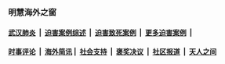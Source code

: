 
### 明慧海外之窗

####  [武汉肺炎](indexes/365.md?t=01200200) &nbsp;|&nbsp;  [迫害案例综述](indexes/328.md?t=01200200) &nbsp;|&nbsp; [迫害致死案例](indexes/277.md?t=01200200)  &nbsp;|&nbsp; [更多迫害案例](indexes/81.md?t=01200200)  &nbsp;|&nbsp; 
####  [时事评论](indexes/251.md?t=01200200) &nbsp;|&nbsp; [海外简讯](indexes/245.md?t=01200200)&nbsp;|&nbsp;  [社会支持](indexes/140.md?t=01200200) &nbsp;|&nbsp; [褒奖决议](indexes/282.md?t=01200200) &nbsp;|&nbsp; [社区报道](indexes/91.md?t=01200200)  &nbsp;|&nbsp; [天人之间](indexes/78.md?t=01200200) 

